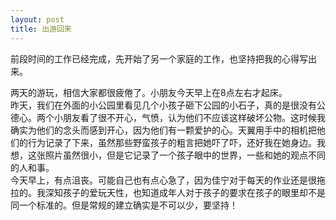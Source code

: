 ```yaml
---
layout: post
title: 出游回来
---
```


<p>前段时间的工作已经完成，先开始了另一个家庭的工作，也坚持把我的心得写出来。</p>
<p>两天的游玩，相信大家都很疲倦了。小朋友今天早上在8点左右才起床。<br />
昨天，我们在外面的小公园里看见几个小孩子砸下公园的小石子，真的是很没有公德心。两个小朋友看了很不开心，气愤，认为他们不应该这样破坏公物。这时候我确实为他们的念头而感到开心，因为他们有一颗爱护的心。天翼用手中的相机把他们的行为记录了下来，虽然那些野蛮孩子的粗言把她吓了吓，还好我在她身边。我想，这张照片虽然很小，但是它记录了一个孩子眼中的世界，一些和她的观点不同的人和事。<br />
今天早上，有点沮丧。可能自己也有点心急了，因为佳宁对于每天的作业还是很拖拉的。我深知孩子的爱玩天性，也知道成年人对于孩子的要求在孩子的眼里却不是同一个标准的。但是常规的建立确实是不可以少，要坚持！</p>
